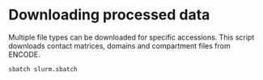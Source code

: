 # Downloading processed data

Multiple file types can be downloaded for specific accessions. This script downloads contact matrices, domains and compartment files from ENCODE.

```bash
sbatch slurm.sbatch
```

